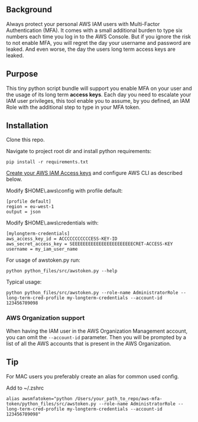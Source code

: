## Background
Always protect your personal AWS IAM users with Multi-Factor Authentication (MFA). It comes with a small additional burden to type six numbers each time you log in to the AWS Console. But if you ignore the risk to not enable MFA, you will regret the day your username and password are leaked. And even worse, the day the users long term access keys are leaked.  

## Purpose
This tiny python script bundle will support you enable MFA on your user and the usage of its long term **access keys**. Each day you need to escalate your IAM user privileges, this tool enable you to assume, by you defined, an IAM Role with the additional step to type in your MFA token.

## Installation 

Clone this repo.  

Navigate to project root dir and install python requirements:
```
pip install -r requirements.txt
```

[Create your AWS IAM Access keys][1] and configure AWS CLI as described below.   

Modify $HOME\\.aws\config with profile default:
```
[profile default]
region = eu-west-1
output = json
```

Modify $HOME\\.aws\credentials with: 
```
[mylongterm-credentials]
aws_access_key_id = ACCCCCCCCCCCESS-KEY-ID
aws_secret_access_key = SEEEEEEEEEEEEEEEEEEEEEEECRET-ACCESS-KEY
username = my_iam_user_name
```

For usage of awstoken.py run:
```
python python_files/src/awstoken.py --help 
```

Typical usage:
```
python python_files/src/awstoken.py --role-name AdministratorRole --long-term-cred-profile my-longterm-credentials --account-id 123456789098
```

### AWS Organization support
When having the IAM user in the AWS Organization Management account, you can omit the ```--account-id``` parameter. Then you will be prompted by a list of all the AWS accounts that is present in the AWS Organization.

## Tip
For MAC users you preferably create an alias for common used config.  

Add to ~/.zshrc
```
alias awsmfatoken="python /Users/your_path_to_repo/aws-mfa-token/python_files/src/awstoken.py --role-name AdministratorRole --long-term-cred-profile my-longterm-credentials --account-id 123456789098"

```

[1]: https://docs.aws.amazon.com/IAM/latest/UserGuide/id_credentials_access-keys.html#Using_CreateAccessKey